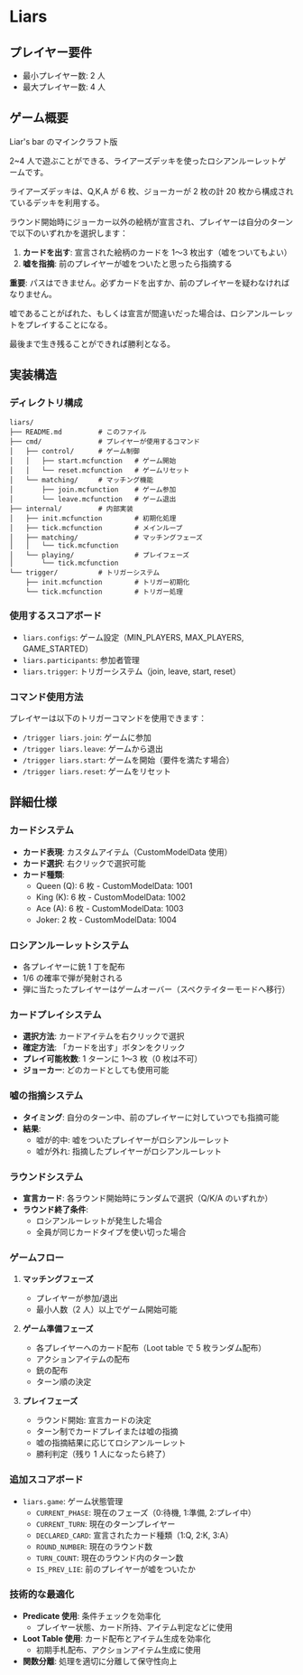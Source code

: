 # Liars

## プレイヤー要件

- 最小プレイヤー数: 2 人
- 最大プレイヤー数: 4 人

## ゲーム概要

Liar's bar のマインクラフト版

2~4 人で遊ぶことができる、ライアーズデッキを使ったロシアンルーレットゲームです。

ライアーズデッキは、Q,K,A が 6 枚、ジョーカーが 2 枚の計 20 枚から構成されているデッキを利用する。

ラウンド開始時にジョーカー以外の絵柄が宣言され、プレイヤーは自分のターンで以下のいずれかを選択します：

1. **カードを出す**: 宣言された絵柄のカードを 1〜3 枚出す（嘘をついてもよい）
2. **嘘を指摘**: 前のプレイヤーが嘘をついたと思ったら指摘する

**重要**: パスはできません。必ずカードを出すか、前のプレイヤーを疑わなければなりません。

嘘であることがばれた、もしくは宣言が間違いだった場合は、ロシアンルーレットをプレイすることになる。

最後まで生き残ることができれば勝利となる。

## 実装構造

### ディレクトリ構成

```
liars/
├── README.md         # このファイル
├── cmd/              # プレイヤーが使用するコマンド
│   ├── control/      # ゲーム制御
│   │   ├── start.mcfunction   # ゲーム開始
│   │   └── reset.mcfunction   # ゲームリセット
│   └── matching/     # マッチング機能
│       ├── join.mcfunction    # ゲーム参加
│       └── leave.mcfunction   # ゲーム退出
├── internal/         # 内部実装
│   ├── init.mcfunction        # 初期化処理
│   ├── tick.mcfunction        # メインループ
│   ├── matching/              # マッチングフェーズ
│   │   └── tick.mcfunction
│   └── playing/               # プレイフェーズ
│       └── tick.mcfunction
└── trigger/          # トリガーシステム
    ├── init.mcfunction        # トリガー初期化
    └── tick.mcfunction        # トリガー処理
```

### 使用するスコアボード

- `liars.configs`: ゲーム設定（MIN_PLAYERS, MAX_PLAYERS, GAME_STARTED）
- `liars.participants`: 参加者管理
- `liars.trigger`: トリガーシステム（join, leave, start, reset）

### コマンド使用方法

プレイヤーは以下のトリガーコマンドを使用できます：

- `/trigger liars.join`: ゲームに参加
- `/trigger liars.leave`: ゲームから退出
- `/trigger liars.start`: ゲームを開始（要件を満たす場合）
- `/trigger liars.reset`: ゲームをリセット

## 詳細仕様

### カードシステム

- **カード表現**: カスタムアイテム（CustomModelData 使用）
- **カード選択**: 右クリックで選択可能
- **カード種類**:
  - Queen (Q): 6 枚 - CustomModelData: 1001
  - King (K): 6 枚 - CustomModelData: 1002
  - Ace (A): 6 枚 - CustomModelData: 1003
  - Joker: 2 枚 - CustomModelData: 1004

### ロシアンルーレットシステム

- 各プレイヤーに銃 1 丁を配布
- 1/6 の確率で弾が発射される
- 弾に当たったプレイヤーはゲームオーバー（スペクテイターモードへ移行）

### カードプレイシステム

- **選択方法**: カードアイテムを右クリックで選択
- **確定方法**: 「カードを出す」ボタンをクリック
- **プレイ可能枚数**: 1 ターンに 1〜3 枚（0 枚は不可）
- **ジョーカー**: どのカードとしても使用可能

### 嘘の指摘システム

- **タイミング**: 自分のターン中、前のプレイヤーに対していつでも指摘可能
- **結果**:
  - 嘘が的中: 嘘をついたプレイヤーがロシアンルーレット
  - 嘘が外れ: 指摘したプレイヤーがロシアンルーレット

### ラウンドシステム

- **宣言カード**: 各ラウンド開始時にランダムで選択（Q/K/A のいずれか）
- **ラウンド終了条件**:
  - ロシアンルーレットが発生した場合
  - 全員が同じカードタイプを使い切った場合

### ゲームフロー

1. **マッチングフェーズ**

   - プレイヤーが参加/退出
   - 最小人数（2 人）以上でゲーム開始可能

2. **ゲーム準備フェーズ**

   - 各プレイヤーへのカード配布（Loot table で 5 枚ランダム配布）
   - アクションアイテムの配布
   - 銃の配布
   - ターン順の決定

3. **プレイフェーズ**
   - ラウンド開始: 宣言カードの決定
   - ターン制でカードプレイまたは嘘の指摘
   - 嘘の指摘結果に応じてロシアンルーレット
   - 勝利判定（残り 1 人になったら終了）

### 追加スコアボード

- `liars.game`: ゲーム状態管理
  - `CURRENT_PHASE`: 現在のフェーズ（0:待機, 1:準備, 2:プレイ中）
  - `CURRENT_TURN`: 現在のターンプレイヤー
  - `DECLARED_CARD`: 宣言されたカード種類（1:Q, 2:K, 3:A）
  - `ROUND_NUMBER`: 現在のラウンド数
  - `TURN_COUNT`: 現在のラウンド内のターン数
  - `IS_PREV_LIE`: 前のプレイヤーが嘘をついたか

### 技術的な最適化

- **Predicate 使用**: 条件チェックを効率化
  - プレイヤー状態、カード所持、アイテム判定などに使用
- **Loot Table 使用**: カード配布とアイテム生成を効率化
  - 初期手札配布、アクションアイテム生成に使用
- **関数分離**: 処理を適切に分離して保守性向上
